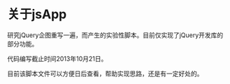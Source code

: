 # 关于jsApp

研究jQuery企图重写一遍，而产生的实验性脚本。目前仅实现了jQuery开发库的部分功能。

代码编写截止时间2013年10月21日。

目前该脚本文件可以方便日后查看，帮助实现思路，还是有一定好处的。